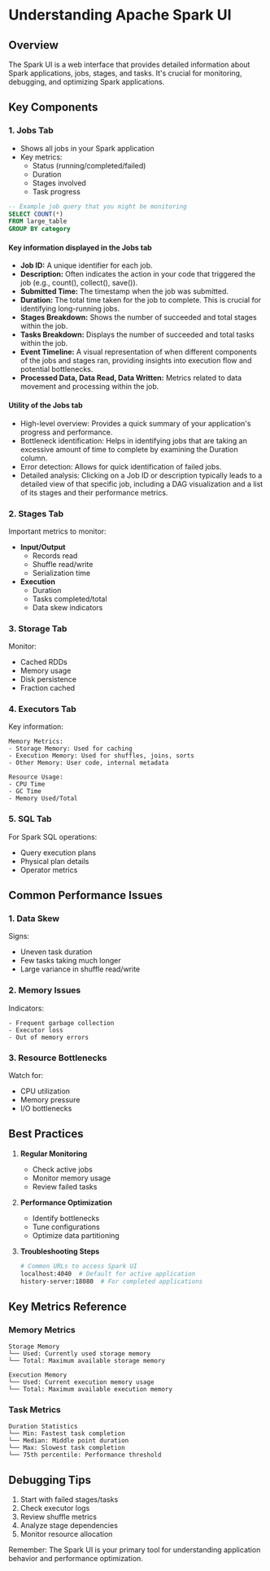 # Understanding Apache Spark UI

## Overview
The Spark UI is a web interface that provides detailed information about Spark applications, jobs, stages, and tasks. It's crucial for monitoring, debugging, and optimizing Spark applications.

## Key Components

### 1. Jobs Tab
- Shows all jobs in your Spark application
- Key metrics:
  * Status (running/completed/failed)
  * Duration
  * Stages involved
  * Task progress

```sql
-- Example job query that you might be monitoring
SELECT COUNT(*) 
FROM large_table 
GROUP BY category
```

#### Key information displayed in the Jobs tab

- **Job ID:** A unique identifier for each job.
- **Description:** Often indicates the action in your code that triggered the job (e.g., count(), collect(), save()).
- **Submitted Time:** The timestamp when the job was submitted.
- **Duration:** The total time taken for the job to complete. This is crucial for identifying long-running jobs.
- **Stages Breakdown:** Shows the number of succeeded and total stages within the job.
- **Tasks Breakdown:** Displays the number of succeeded and total tasks within the job.
- **Event Timeline:** A visual representation of when different components of the jobs and stages ran, providing insights into execution flow and potential bottlenecks.
- **Processed Data, Data Read, Data Written:** Metrics related to data movement and processing within the job.

#### Utility of the Jobs tab

- High-level overview: Provides a quick summary of your application's progress and performance.
- Bottleneck identification: Helps in identifying jobs that are taking an excessive amount of time to complete by examining the Duration column.
- Error detection: Allows for quick identification of failed jobs.
- Detailed analysis: Clicking on a Job ID or description typically leads to a detailed view of that specific job, including a DAG visualization and a list of its stages and their performance metrics.

### 2. Stages Tab
Important metrics to monitor:
- **Input/Output**
  * Records read
  * Shuffle read/write
  * Serialization time
- **Execution**
  * Duration
  * Tasks completed/total
  * Data skew indicators

### 3. Storage Tab
Monitor:
- Cached RDDs
- Memory usage
- Disk persistence
- Fraction cached

### 4. Executors Tab
Key information:
```plaintext
Memory Metrics:
- Storage Memory: Used for caching
- Execution Memory: Used for shuffles, joins, sorts
- Other Memory: User code, internal metadata

Resource Usage:
- CPU Time
- GC Time
- Memory Used/Total
```

### 5. SQL Tab
For Spark SQL operations:
- Query execution plans
- Physical plan details
- Operator metrics

## Common Performance Issues

### 1. Data Skew
Signs:
- Uneven task duration
- Few tasks taking much longer
- Large variance in shuffle read/write

### 2. Memory Issues
Indicators:
```plaintext
- Frequent garbage collection
- Executor loss
- Out of memory errors
```

### 3. Resource Bottlenecks
Watch for:
- CPU utilization
- Memory pressure
- I/O bottlenecks

## Best Practices

1. **Regular Monitoring**
   - Check active jobs
   - Monitor memory usage
   - Review failed tasks

2. **Performance Optimization**
   - Identify bottlenecks
   - Tune configurations
   - Optimize data partitioning

3. **Troubleshooting Steps**
   ```bash
   # Common URLs to access Spark UI
   localhost:4040  # Default for active application
   history-server:18080  # For completed applications
   ```

## Key Metrics Reference

### Memory Metrics
```plaintext
Storage Memory
└── Used: Currently used storage memory
└── Total: Maximum available storage memory

Execution Memory
└── Used: Current execution memory usage
└── Total: Maximum available execution memory
```

### Task Metrics
```plaintext
Duration Statistics
└── Min: Fastest task completion
└── Median: Middle point duration
└── Max: Slowest task completion
└── 75th percentile: Performance threshold
```

## Debugging Tips
1. Start with failed stages/tasks
2. Check executor logs
3. Review shuffle metrics
4. Analyze stage dependencies
5. Monitor resource allocation

Remember: The Spark UI is your primary tool for understanding application behavior and performance optimization.